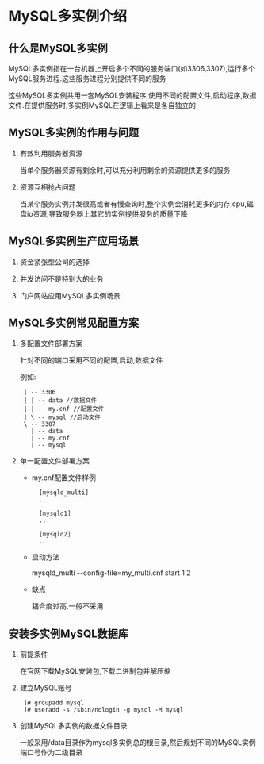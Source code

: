 # MySQL多实例介绍

## 什么是MySQL多实例

MySQL多实例指在一台机器上开启多个不同的服务端口(如3306,3307),运行多个MySQL服务进程.这些服务进程分别提供不同的服务

这些MySQL多实例共用一套MySQL安装程序,使用不同的配置文件,启动程序,数据文件.在提供服务时,多实例MySQL在逻辑上看来是各自独立的

## MySQL多实例的作用与问题

1. 有效利用服务器资源

    当单个服务器资源有剩余时,可以充分利用剩余的资源提供更多的服务

2. 资源互相抢占问题

    当某个服务实例并发很高或者有慢查询时,整个实例会消耗更多的内存,cpu,磁盘io资源,导致服务器上其它的实例提供服务的质量下降

## MySQL多实例生产应用场景

1. 资金紧张型公司的选择

2. 并发访问不是特别大的业务

3. 门户网站应用MySQL多实例场景

## MySQL多实例常见配置方案

1. 多配置文件部署方案

    针对不同的端口采用不同的配置,启动,数据文件

    例如:

        | -- 3306
        | | -- data //数据文件
        | | -- my.cnf //配置文件
        | \ -- mysql //启动文件
        \ -- 3307
          | -- data
          | -- my.cnf
          | -- mysql

2. 单一配置文件部署方案

    - my.cnf配置文件样例

            [mysqld_multi]
            ...

            [mysqld1]
            ...

            [mysqld2]
            ...

    - 启动方法

        mysqld_multi --config-file=my_multi.cnf start 1 2

    - 缺点

        耦合度过高.一般不采用

## 安装多实例MySQL数据库

1. 前提条件

    在官网下载MySQL安装包,下载二进制包并解压缩

2. 建立MySQL账号

        ]# groupadd mysql
        ]# useradd -s /sbin/nologin -g mysql -M mysql

3. 创建MySQL多实例的数据文件目录

    一般采用/data目录作为mysql多实例总的根目录,然后规划不同的MySQL实例端口号作为二级目录